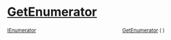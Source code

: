 # [GetEnumerator](./SequentialTransformPipeline-100663509.md)



<sub>[IEnumerator](https://docs.microsoft.com/en-us/dotnet/api/System.Collections.IEnumerator)</sub><img width=200/><sub>[GetEnumerator](./SequentialTransformPipeline-100663509.md) (  )</sub><br>


